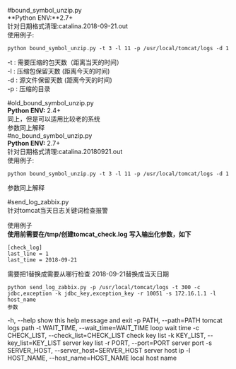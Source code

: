 #bound_symbol_unzip.py <br>
**Python ENV:**2.7+ <br>
针对日期格式清理:catalina.2018-09-21.out <br>
使用例子: <br>
```
python bound_symbol_unzip.py -t 3 -l 11 -p /usr/local/tomcat/logs -d 1
```

-t : 需要压缩的包天数（距离当天的时间）<br>
-l : 压缩包保留天数 (距离今天的时间) <br>
-d : 源文件保留天数 (距离今天的时间) <br>
-p : 压缩的目录 <br>

#old_bound_symbol_unzip.py <br>
**Python ENV:** 2.4+ <br>
同上，但是可以适用比较老的系统 <br>
参数同上解释<br>
#no_bound_symbol_unzip.py <br>
**Python ENV:** 2.7+ <br>
针对日期格式清理:catalina.20180921.out <br>
使用例子: <br>
```
python bound_symbol_unzip.py -t 3 -l 11 -p /usr/local/tomcat/logs -d 1
```
参数同上解释<br>

#send_log_zabbix.py <br>
针对tomcat当天日志关键词检查报警<br>

使用例子<br>
**使用前需要在/tmp/创建tomcat_check.log**
**写入输出化参数，如下**
```
[check_log]
last_line = 1
last_time = 2018-09-21
```
需要把1替换成需要从哪行检查
2018-09-21替换成当天日期
```
python send_log_zabbix.py -p /usr/local/tomcat/logs -t 300 -c jdbc,exception -k jdbc_key,exception_key -r 10051 -s 172.16.1.1 -l host_name
参数
```
  -h, --help            show this help message and exit
  -p PATH, --path=PATH  tomcat logs path
  -t WAIT_TIME, --wait_time=WAIT_TIME
                        loop wait time
  -c CHECK_LIST, --check_list=CHECK_LIST
                        check key list
  -k KEY_LIST, --key_list=KEY_LIST
                        server key list
  -r PORT, --port=PORT  server port
  -s SERVER_HOST, --server_host=SERVER_HOST
                        server host ip
  -l HOST_NAME, --host_name=HOST_NAME
                        local host name

```